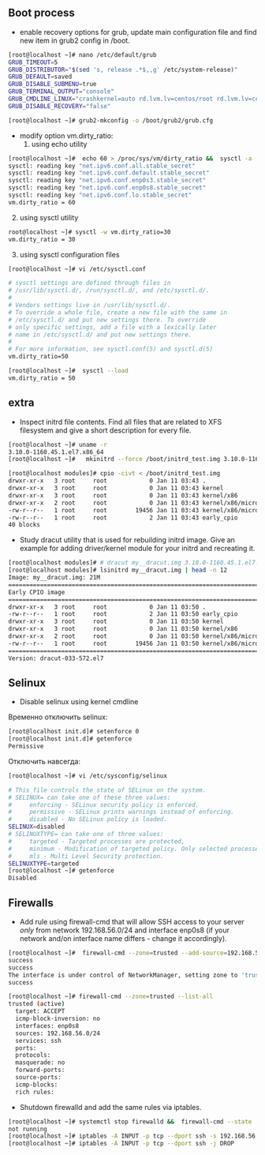 ## Boot process
*  enable recovery options for grub, update main configuration file and find new item in grub2 config in /boot.
```bash
[root@localhost ~]# nano /etc/default/grub
GRUB_TIMEOUT=5
GRUB_DISTRIBUTOR="$(sed 's, release .*$,,g' /etc/system-release)"
GRUB_DEFAULT=saved
GRUB_DISABLE_SUBMENU=true
GRUB_TERMINAL_OUTPUT="console"
GRUB_CMDLINE_LINUX="crashkernel=auto rd.lvm.lv=centos/root rd.lvm.lv=centos/swap rhgb quiet"
GRUB_DISABLE_RECOVERY="false"
```
```bash
[root@localhost ~]# grub2-mkconfig -o /boot/grub2/grub.cfg
```
*  modify option vm.dirty_ratio:
   1. using echo utility
 ```bash
[root@localhost ~]#  echo 60 > /proc/sys/vm/dirty_ratio &&  sysctl -a | grep ^vm.dirty_ratio
sysctl: reading key "net.ipv6.conf.all.stable_secret"
sysctl: reading key "net.ipv6.conf.default.stable_secret"
sysctl: reading key "net.ipv6.conf.enp0s3.stable_secret"
sysctl: reading key "net.ipv6.conf.enp0s8.stable_secret"
sysctl: reading key "net.ipv6.conf.lo.stable_secret"
vm.dirty_ratio = 60
```
   2. using sysctl utility
```bash
root@localhost ~]# sysctl -w vm.dirty_ratio=30
vm.dirty_ratio = 30
```
   3. using sysctl configuration files
```bash
[root@localhost ~]# vi /etc/sysctl.conf
```
```bash
# sysctl settings are defined through files in
# /usr/lib/sysctl.d/, /run/sysctl.d/, and /etc/sysctl.d/.
#
# Vendors settings live in /usr/lib/sysctl.d/.
# To override a whole file, create a new file with the same in
# /etc/sysctl.d/ and put new settings there. To override
# only specific settings, add a file with a lexically later
# name in /etc/sysctl.d/ and put new settings there.
#
# For more information, see sysctl.conf(5) and sysctl.d(5)
vm.dirty_ratio=50
```
```bash
[root@localhost ~]#  sysctl --load
vm.dirty_ratio = 50
```

## extra
* Inspect initrd file contents. Find all files that are related to XFS filesystem and give a short description for every file.
```bash
[root@localhost ~]# uname -r
3.10.0-1160.45.1.el7.x86_64                                                                                                          
[root@localhost ~]#   mkinitrd --force /boot/initrd_test.img 3.10.0-1160.45.1.el7.x86_64
```
```bash
[root@localhost modules]# cpio -civt < /boot/initrd_test.img
drwxr-xr-x   3 root     root            0 Jan 11 03:43 .
drwxr-xr-x   3 root     root            0 Jan 11 03:43 kernel
drwxr-xr-x   3 root     root            0 Jan 11 03:43 kernel/x86
drwxr-xr-x   2 root     root            0 Jan 11 03:43 kernel/x86/microcode
-rw-r--r--   1 root     root        19456 Jan 11 03:43 kernel/x86/microcode/GenuineIntel.bin
-rw-r--r--   1 root     root            2 Jan 11 03:43 early_cpio
40 blocks
```
* Study dracut utility that is used for rebuilding initrd image. Give an example for adding driver/kernel module for your initrd and recreating it.
```bash
[root@localhost modules]# # dracut my__dracut.img 3.10.0-1160.45.1.el7.x86_64
[root@localhost modules]# lsinitrd my__dracut.img | head -n 12
Image: my__dracut.img: 21M
========================================================================
Early CPIO image
========================================================================
drwxr-xr-x   3 root     root            0 Jan 11 03:50 .
-rw-r--r--   1 root     root            2 Jan 11 03:50 early_cpio
drwxr-xr-x   3 root     root            0 Jan 11 03:50 kernel
drwxr-xr-x   3 root     root            0 Jan 11 03:50 kernel/x86
drwxr-xr-x   2 root     root            0 Jan 11 03:50 kernel/x86/microcode
-rw-r--r--   1 root     root        19456 Jan 11 03:50 kernel/x86/microcode/GenuineIntel.bin
========================================================================
Version: dracut-033-572.el7
```
## Selinux
* Disable selinux using kernel cmdline

 Временно отключить selinux:
```bash
[root@localhost init.d]# setenforce 0
[root@localhost init.d]# getenforce
Permissive
```
Отключить навсегда:
```bash
[root@localhost ~]# vi /etc/sysconfig/selinux

# This file controls the state of SELinux on the system.
# SELINUX= can take one of these three values:
#     enforcing - SELinux security policy is enforced.
#     permissive - SELinux prints warnings instead of enforcing.
#     disabled - No SELinux policy is loaded.
SELINUX=disabled
# SELINUXTYPE= can take one of three values:
#     targeted - Targeted processes are protected,
#     minimum - Modification of targeted policy. Only selected processes are pr$
#     mls - Multi Level Security protection.
SELINUXTYPE=targeted
[root@localhost ~]# getenforce
Disabled
```
## Firewalls

* Add rule using firewall-cmd that will allow SSH access to your server *only* from network 192.168.56.0/24 and interface enp0s8 (if your network and/on interface name differs - change it accordingly).
```bash
[root@localhost ~]#  firewall-cmd --zone=trusted --add-source=192.168.56.0/24 &&                                                                                                             firewall-cmd --zone=trusted --add-service=ssh && firewall-cmd --permanent --zone                                                                                                             =trusted --add-interface=enp0s8
success
success
The interface is under control of NetworkManager, setting zone to 'trusted'.
success
```
```bash
[root@localhost ~]# firewall-cmd --zone=trusted --list-all
trusted (active)
  target: ACCEPT
  icmp-block-inversion: no
  interfaces: enp0s8
  sources: 192.168.56.0/24
  services: ssh
  ports:
  protocols:
  masquerade: no
  forward-ports:
  source-ports:
  icmp-blocks:
  rich rules:
```
* Shutdown firewalld and add the same rules via iptables.
```bash
[root@localhost ~]# systemctl stop firewalld &&  firewall-cmd --state
not running
[root@localhost ~]# iptables -A INPUT -p tcp --dport ssh -s 192.168.56.0/24 -i enp0s8 -j ACCEPT
[root@localhost ~]# iptables -A INPUT -p tcp --dport ssh -j DROP
```
